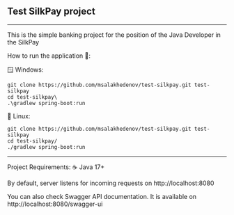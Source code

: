## Test SilkPay project

---

This is the simple banking project for the position of the 
Java Developer in the SilkPay

How to run the application 🚀:

🪟 Windows:
```
git clone https://github.com/msalakhedenov/test-silkpay.git test-silkpay
cd test-silkpay\
.\gradlew spring-boot:run
```

🐧 Linux:
```
git clone https://github.com/msalakhedenov/test-silkpay.git test-silkpay
cd test-silkpay/
./gradlew spring-boot:run
```

---

Project Requirements: ☕ Java 17+

By default, server listens for incoming requests on http://localhost:8080

You can also check Swagger API documentation. It is available on http://localhost:8080/swagger-ui